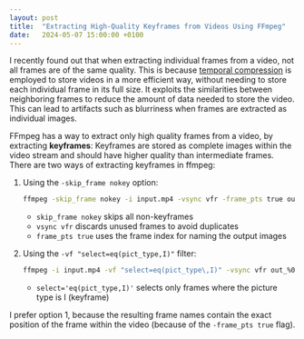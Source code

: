 ```yaml
---
layout: post
title:  "Extracting High-Quality Keyframes from Videos Using FFmpeg"
date:   2024-05-07 15:00:00 +0100
---
```


I recently found out that when extracting individual frames from a video, not all frames are of the same quality. This is because [temporal compression](https://en.wikipedia.org/wiki/Video_compression_picture_types) is employed to store videos in a more efficient way, without needing to store each individual frame in its full size. It exploits the similarities between neighboring frames to reduce the amount of data needed to store the video. This can lead to artifacts such as blurriness when frames are extracted as individual images.

FFmpeg has a way to extract only high quality frames from a video, by extracting **keyframes**: Keyframes are stored as complete images within the video stream and should have higher quality than intermediate frames. There are two ways of extracting keyframes in ffmpeg:

1. Using the `-skip_frame nokey` option:

    ```bash
    ffmpeg -skip_frame nokey -i input.mp4 -vsync vfr -frame_pts true out_%03d.png
    ```

    - `skip_frame nokey` skips all non-keyframes
    - `vsync vfr` discards unused frames to avoid duplicates
    - `frame_pts true` uses the frame index for naming the output images

2. Using the `-vf "select=eq(pict_type,I)"` filter:
    
    ```bash
    ffmpeg -i input.mp4 -vf "select=eq(pict_type\,I)" -vsync vfr out_%03d.png
    ```

    - `select='eq(pict_type,I)'` selects only frames where the picture type is I (keyframe)

I prefer option 1, because the resulting frame names contain the exact position of the frame within the video (because of the `-frame_pts true` flag). 

